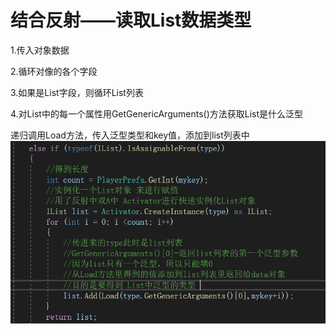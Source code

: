 # 结合反射——读取List数据类型

1.传入对象数据

2.循环对像的各个字段

3.如果是List字段，则循环List列表

4.对List中的每一个属性用GetGenericArguments()方法获取List是什么泛型

递归调用Load方法，传入泛型类型和key值，添加到list列表中![3a76070ca5cd94813b817e9472ebc0e9.png](image/3a76070ca5cd94813b817e9472ebc0e9.png)
